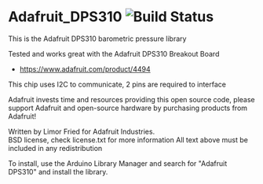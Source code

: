 # Adafruit_DPS310 ![Build Status](https://github.com/adafruit/Adafruit_DPS310/workflows/Arduino%20Library%20CI/badge.svg)

This is the Adafruit DPS310 barometric pressure library

Tested and works great with the Adafruit DPS310 Breakout Board
* https://www.adafruit.com/product/4494

This chip uses I2C to communicate, 2 pins are required to interface

Adafruit invests time and resources providing this open source code, please support Adafruit and open-source hardware by purchasing products from Adafruit!

Written by Limor Fried for Adafruit Industries.  
BSD license, check license.txt for more information
All text above must be included in any redistribution

To install, use the Arduino Library Manager and search for "Adafruit DPS310" and install the library.

